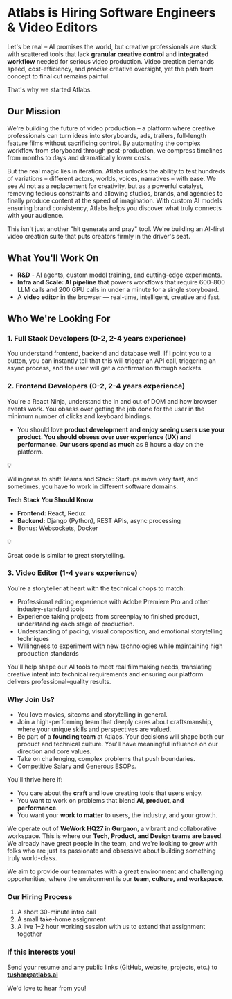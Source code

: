 # Atlabs is Hiring Software Engineers & Video Editors

Let's be real – AI promises the world, but creative professionals are stuck with scattered tools that lack **granular creative control** and **integrated workflow** needed for serious video production. Video creation demands speed, cost-efficiency, and _precise_ creative oversight, yet the path from concept to final cut remains painful.

That's why we started Atlabs.

## Our Mission

We're building the future of video production – a platform where creative professionals can turn ideas into storyboards, ads, trailers, full-length feature films without sacrificing control. By automating the complex workflow from storyboard through post-production, we compress timelines from months to days and dramatically lower costs.

But the real magic lies in iteration. Atlabs unlocks the ability to test hundreds of variations – different actors, worlds, voices, narratives – with ease. We see AI not as a replacement for creativity, but as a powerful catalyst, removing tedious constraints and allowing studios, brands, and agencies to finally produce content at the speed of imagination. With custom AI models ensuring brand consistency, Atlabs helps you discover what truly connects with your audience.

This isn't just another "hit generate and pray" tool. We're building an AI-first video creation suite that puts creators firmly in the driver's seat.

## What You'll Work On

- **R&D** - AI agents, custom model training, and cutting-edge experiments.
- **Infra and Scale: AI pipeline** that powers workflows that require 600-800 LLM calls and 200 GPU calls in under a minute for a single storyboard.
- A **video editor** in the browser — real-time, intelligent, creative and fast.

## Who We're Looking For

### 1. Full Stack Developers (0-2, 2-4 years experience)

You understand frontend, backend and database well. If I point you to a button, you can instantly tell that this will trigger an API call, triggering an async process, and the user will get a confirmation through sockets.

### 2. Frontend Developers (0-2, 2-4 years experience)

You're a React Ninja, understand the in and out of DOM and how browser events work. You obsess over getting the job done for the user in the minimum number of clicks and keyboard bindings.

- You should love **product development and enjoy seeing users use your product. You should obsess over user experience (UX) and performance. Our users spend as much** as 8 hours a day on the platform.

<aside>
💡

Willingness to shift Teams and Stack: Startups move very fast, and sometimes, you have to work in different software domains.

</aside>

**Tech Stack You Should Know**

- **Frontend:** React, Redux
- **Backend:** Django (Python), REST APIs, async processing
- Bonus: Websockets, Docker

<aside>
💡

Great code is similar to great storytelling.

</aside>

### 3. Video Editor (1-4 years experience)

You're a storyteller at heart with the technical chops to match:

- Professional editing experience with Adobe Premiere Pro and other industry-standard tools
- Experience taking projects from screenplay to finished product, understanding each stage of production.
- Understanding of pacing, visual composition, and emotional storytelling techniques
- Willingness to experiment with new technologies while maintaining high production standards

You'll help shape our AI tools to meet real filmmaking needs, translating creative intent into technical requirements and ensuring our platform delivers professional-quality results.

### Why Join Us?

- You love movies, sitcoms and storytelling in general.
- Join a high-performing team that deeply cares about craftsmanship, where your unique skills and perspectives are valued.
- Be part of a **founding team** at Atlabs. Your decisions will shape both our product and technical culture. You'll have meaningful influence on our direction and core values.
- Take on challenging, complex problems that push boundaries.
- Competitive Salary and Generous ESOPs.

You'll thrive here if:

- You care about the **craft** and love creating tools that users enjoy.
- You want to work on problems that blend **AI, product, and performance**.
- You want your **work to matter** to users, the industry, and your growth.

We operate out of **WeWork HQ27 in Gurgaon**, a vibrant and collaborative workspace. This is where our **Tech, Product, and Design teams are based**. We already have great people in the team, and we're looking to grow with folks who are just as passionate and obsessive about building something truly world-class.

We aim to provide our teammates with a great environment and challenging opportunities, where the environment is our **team, culture, and workspace**.

### Our Hiring Process

1. A short 30-minute intro call
2. A small take-home assignment
3. A live 1–2 hour working session with us to extend that assignment together

### If this interests you!

Send your resume and any public links (GitHub, website, projects, etc.) to **tushar@atlabs.ai**

We'd love to hear from you!
